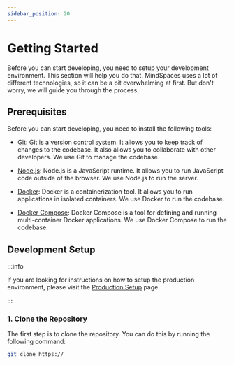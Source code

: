 ```yaml
---
sidebar_position: 20
---
```


# Getting Started

Before you can start developing, you need to setup your development environment. This section will help you do that. MindSpaces uses a lot of different technologies, so it can be a bit overwhelming at first. But don't worry, we will guide you through the process.

## Prerequisites

Before you can start developing, you need to install the following tools:

- [Git](https://git-scm.com/): Git is a version control system. It allows you to keep track of changes to the codebase. It also allows you to collaborate with other developers. We use Git to manage the codebase.

- [Node.js](https://nodejs.org/en/): Node.js is a JavaScript runtime. It allows you to run JavaScript code outside of the browser. We use Node.js to run the server.

- [Docker](https://www.docker.com/): Docker is a containerization tool. It allows you to run applications in isolated containers. We use Docker to run the codebase.

- [Docker Compose](https://docs.docker.com/compose/): Docker Compose is a tool for defining and running multi-container Docker applications. We use Docker Compose to run the codebase.

## Development Setup

:::info

If you are looking for instructions on how to setup the production environment, please visit the [Production Setup](/community/getting-started) page.

:::

### 1. Clone the Repository

The first step is to clone the repository. You can do this by running the following command:

```bash
git clone https://
```
